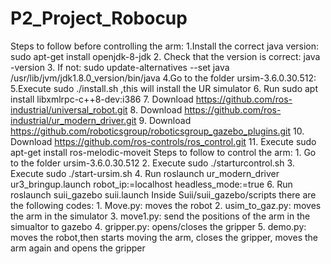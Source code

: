 # P2_Project_Robocup
Steps to follow before controlling the arm:
     1.Install the correct java version: sudo apt-get install openjdk-8-jdk
     2. Check that the version is correct: java -version
     3. If not: sudo update-alternatives --set java /usr/lib/jvm/jdk1.8.0_version/bin/java
     4.Go to  the folder ursim-3.6.0.30.512:
     5.Execute  sudo ./install.sh ,this will install the UR simulator
     6. Run sudo apt install libxmlrpc-c++8-dev:i386
     7. Download https://github.com/ros-industrial/universal_robot.git
     8. Download https://github.com/ros-industrial/ur_modern_driver.git
     9. Download https://github.com/roboticsgroup/roboticsgroup_gazebo_plugins.git
     10. Download https://github.com/ros-controls/ros_control.git
     11. Execute sudo apt-get install ros-melodic-moveit
Steps to follow to control the arm:
	1. Go to  the folder ursim-3.6.0.30.512
	2. Execute  sudo ./starturcontrol.sh
	3. Execute  sudo ./start-ursim.sh
	4. Run roslaunch ur_modern_driver ur3_bringup.launch robot_ip:=localhost headless_mode:=true 
	6. Run roslaunch suii_gazebo suii.launch
Inside Suii/suii_gazebo/scripts there are the following codes:
	1. Move.py: moves the robot
	2. usim_to_gaz.py: moves the arm in the simulator
	3. move1.py: send the positions of the arm in the simualtor to gazebo
	4. gripper.py: opens/closes the gripper	
	5. demo.py: moves the robot,then starts moving the arm, closes the gripper, moves the arm again and opens the gripper
	
	





